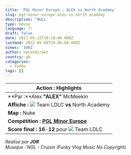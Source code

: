 ```yaml
---
title: 'PGL Minor Europe : ALEX vs North Academy'
slug: pgl-minor-europe-alex-vs-north-academy
description: 'NULL'
type: movie
language: fr
draft: false
date: 2017-05-22T10:10:00.000Z
lastmod: 2022-05-04T19:46:09.000Z
views: '1601'
author: neLendirekt
country: gb
categories:
  - Vidéo
tags: []
---
```

| **Action :** Highlights                                                                                    |
| ---------------------------------------------------------------------------------------------------------- |
| **Par :**Alex **"ALEX"** McMeekin                                                                          |
| **Affiche : ![](/storage/countries/flag/europe_flag_580d21b984714.gif)** Team LDLC **vs** North Academy    |
| **Map :** Nuke                                                                                             |
| **Compétition : [PGL Minor Europe](/flash/pgl-minor-europe-envyus-ldlc-qualifies/504)**                    |
| **Score final : 16**\-**12** pour **![](/storage/countries/flag/europe_flag_580d21b984714.gif)** Team LDLC |

_Réalisé par **JOR**_  
_Musique : NGL - Cruisin (Funky Vlog Music No Copyright)_ 

